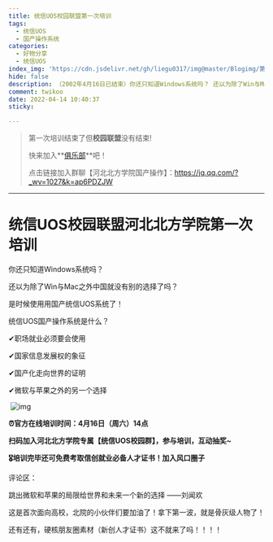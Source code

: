 ```yaml
---
title: 统信UOS校园联盟第一次培训
tags:
  - 统信UOS
  - 国产操作系统
categories:
  - 好物分享
  - 统信UOS
index_img: 'https://cdn.jsdelivr.net/gh/liegu0317/img@master/Blogimg/第一次培训.jpg'
hide: false
description: （2002年4月16日已结束）你还只知道Windows系统吗？ 还以为除了Win与Mac之外中国就没有别的选择了吗？  是时候使用用国产统信UOS系统了！
comment: twikoo
date: 2022-04-14 10:40:37
sticky: 

---
```


> 第一次培训结束了但**校园联盟**没有结束!
>
> 快来加入**[俱乐部](https://jq.qq.com/?_wv=1027&k=ap6PDZJW)**吧！
>
> 点击链接加入群聊【河北北方学院国产操作】：https://jq.qq.com/?_wv=1027&k=ap6PDZJW

---

# **统信UOS校园联盟河北北方学院第一次培训**

你还只知道Windows系统吗？

还以为除了Win与Mac之外中国就没有别的选择了吗？

是时候使用用国产统信UOS系统了！



统信UOS国产操作系统是什么？

✔职场就业必须要会使用

✔国家信息发展权的象征

✔国产化走向世界的证明

✔微软与苹果之外的另一个选择

​                 ![img](https://cdn.jsdelivr.net/gh/liegu0317/img@master/Blogimg/Ds9MZNeQnWorSoW2lvXMtg.jpeg)        

**⏰官方在线培训时间：4月16日（周六）14点**



**扫码加入河北北方学院专属【统信UOS校园群】，参与培训，互动抽奖~**



**🎖培训完毕还可免费考取信创就业必备人才证书！加入风口圈子**





评论区：

跳出微软和苹果的局限给世界和未来一个新的选择      ——刘闻欢

这是首次面向高校，北院的小伙伴们要加油了！拿下第一波，就是骨灰级人物了！

还有还有，硬核朋友圈素材（新创人才证书）这不就来了吗！！！！

